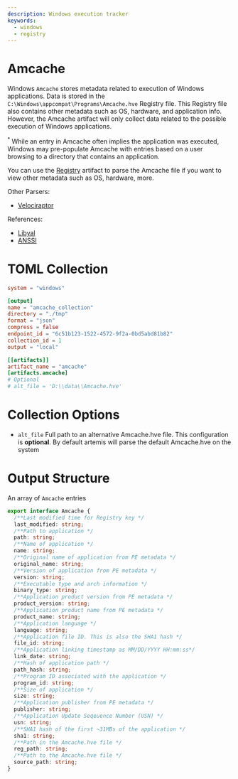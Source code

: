 ```yaml
---
description: Windows execution tracker
keywords:
  - windows
  - registry
---
```


# Amcache

Windows `Amcache` stores metadata related to execution of Windows applications.
Data is stored in the `C:\Windows\appcompat\Programs\Amcache.hve` Registry file.
This Registry file also contains other metadata such as OS, hardware, and
application info. However, the Amcache artifact will only collect data related
to the possible execution of Windows applications.

<sup>*</sup> While an entry in Amcache often implies the application was
executed, Windows may pre-populate Amcache with entries based on a user browsing
to a directory that contains an application.

You can use the [Registry](./registry.md) artifact to parse the Amcache file if
you want to view other metadata such as OS, hardware, more.

Other Parsers:

- [Velociraptor](https://docs.velociraptor.app/artifact_references/pages/windows.detection.amcache/)

References:

- [Libyal](https://github.com/libyal/dtformats/blob/main/documentation/AMCache%20file%20(AMCache.hve)%20format.asciidoc)
- [ANSSI](https://www.ssi.gouv.fr/uploads/2019/01/anssi-coriin_2019-analysis_amcache.pdf)

# TOML Collection

```toml
system = "windows"

[output]
name = "amcache_collection"
directory = "./tmp"
format = "json"
compress = false
endpoint_id = "6c51b123-1522-4572-9f2a-0bd5abd81b82"
collection_id = 1
output = "local"

[[artifacts]]
artifact_name = "amcache"
[artifacts.amcache]
# Optional
# alt_file = 'D:\\data\\Amcache.hve'
```

# Collection Options

- `alt_file` Full path to an alternative Amcache.hve file. This configuration is
  **optional**. By default artemis will parse the default Amcache.hve on the
  system

# Output Structure

An array of `Amcache` entries

```typescript
export interface Amcache {
  /**Last modified time for Registry key */
  last_modified: string;
  /**Path to application */
  path: string;
  /**Name of application */
  name: string;
  /**Original name of application from PE metadata */
  original_name: string;
  /**Version of application from PE metadata */
  version: string;
  /**Executable type and arch information */
  binary_type: string;
  /**Application product version from PE metadata */
  product_version: string;
  /**Application product name from PE metadata */
  product_name: string;
  /**Application language */
  language: string;
  /**Application file ID. This is also the SHA1 hash */
  file_id: string;
  /**Application linking timestamp as MM/DD/YYYY HH:mm:ss*/
  link_date: string;
  /**Hash of application path */
  path_hash: string;
  /**Program ID associated with the application */
  program_id: string;
  /**Size of application */
  size: string;
  /**Application publisher from PE metadata */
  publisher: string;
  /**Application Update Seqeuence Number (USN) */
  usn: string;
  /**SHA1 hash of the first ~31MBs of the application */
  sha1: string;
  /**Path in the Amcache.hve file */
  reg_path: string;
  /**Path to the Amcache.hve file */
  source_path: string;
}
```

